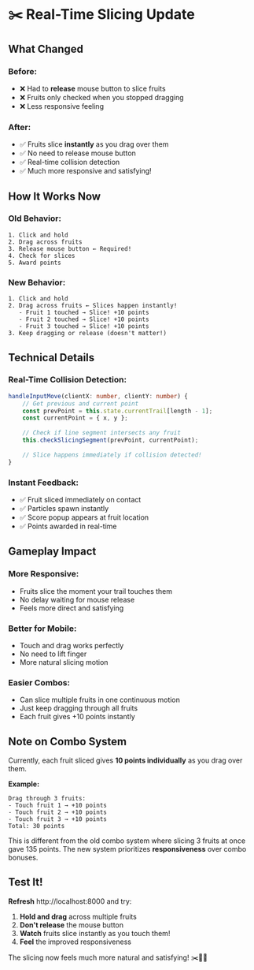 # ✂️ Real-Time Slicing Update

## What Changed

### Before:
- ❌ Had to **release** mouse button to slice fruits
- ❌ Fruits only checked when you stopped dragging
- ❌ Less responsive feeling

### After:
- ✅ Fruits slice **instantly** as you drag over them
- ✅ No need to release mouse button
- ✅ Real-time collision detection
- ✅ Much more responsive and satisfying!

## How It Works Now

### Old Behavior:
```
1. Click and hold
2. Drag across fruits
3. Release mouse button ← Required!
4. Check for slices
5. Award points
```

### New Behavior:
```
1. Click and hold
2. Drag across fruits ← Slices happen instantly!
   - Fruit 1 touched → Slice! +10 points
   - Fruit 2 touched → Slice! +10 points
   - Fruit 3 touched → Slice! +10 points
3. Keep dragging or release (doesn't matter!)
```

## Technical Details

### Real-Time Collision Detection:
```typescript
handleInputMove(clientX: number, clientY: number) {
    // Get previous and current point
    const prevPoint = this.state.currentTrail[length - 1];
    const currentPoint = { x, y };
    
    // Check if line segment intersects any fruit
    this.checkSlicingSegment(prevPoint, currentPoint);
    
    // Slice happens immediately if collision detected!
}
```

### Instant Feedback:
- ✅ Fruit sliced immediately on contact
- ✅ Particles spawn instantly
- ✅ Score popup appears at fruit location
- ✅ Points awarded in real-time

## Gameplay Impact

### More Responsive:
- Fruits slice the moment your trail touches them
- No delay waiting for mouse release
- Feels more direct and satisfying

### Better for Mobile:
- Touch and drag works perfectly
- No need to lift finger
- More natural slicing motion

### Easier Combos:
- Can slice multiple fruits in one continuous motion
- Just keep dragging through all fruits
- Each fruit gives +10 points instantly

## Note on Combo System

Currently, each fruit sliced gives **10 points individually** as you drag over them.

**Example:**
```
Drag through 3 fruits:
- Touch fruit 1 → +10 points
- Touch fruit 2 → +10 points  
- Touch fruit 3 → +10 points
Total: 30 points
```

This is different from the old combo system where slicing 3 fruits at once gave 135 points. The new system prioritizes **responsiveness** over combo bonuses.

## Test It!

**Refresh** http://localhost:8000 and try:

1. **Hold and drag** across multiple fruits
2. **Don't release** the mouse button
3. **Watch** fruits slice instantly as you touch them!
4. **Feel** the improved responsiveness

The slicing now feels much more natural and satisfying! ✂️🍉✨
